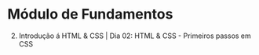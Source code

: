 # Módulo de Fundamentos   
2. Introdução á HTML & CSS  |  Dia 02: HTML & CSS - Primeiros passos em CSS